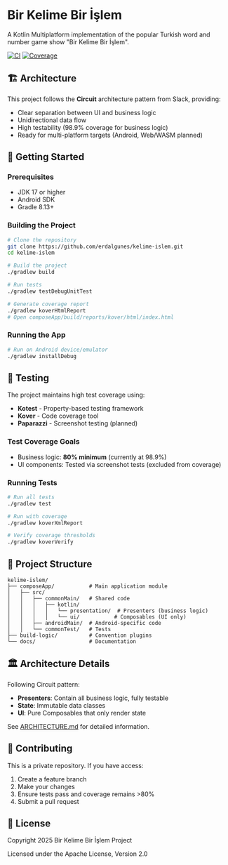 # Bir Kelime Bir İşlem

A Kotlin Multiplatform implementation of the popular Turkish word and number game show "Bir Kelime Bir İşlem".

[![CI](https://github.com/erdalgunes/kelime-islem/actions/workflows/ci.yml/badge.svg)](https://github.com/erdalgunes/kelime-islem/actions/workflows/ci.yml)
[![Coverage](https://img.shields.io/badge/coverage-98.9%25-brightgreen)](https://github.com/erdalgunes/kelime-islem)

## 🏗️ Architecture

This project follows the **Circuit** architecture pattern from Slack, providing:
- Clear separation between UI and business logic
- Unidirectional data flow
- High testability (98.9% coverage for business logic)
- Ready for multi-platform targets (Android, Web/WASM planned)

## 🚀 Getting Started

### Prerequisites
- JDK 17 or higher
- Android SDK
- Gradle 8.13+

### Building the Project

```bash
# Clone the repository
git clone https://github.com/erdalgunes/kelime-islem.git
cd kelime-islem

# Build the project
./gradlew build

# Run tests
./gradlew testDebugUnitTest

# Generate coverage report
./gradlew koverHtmlReport
# Open composeApp/build/reports/kover/html/index.html
```

### Running the App

```bash
# Run on Android device/emulator
./gradlew installDebug
```

## 🧪 Testing

The project maintains high test coverage using:
- **Kotest** - Property-based testing framework
- **Kover** - Code coverage tool
- **Paparazzi** - Screenshot testing (planned)

### Test Coverage Goals
- Business logic: **80% minimum** (currently at 98.9%)
- UI components: Tested via screenshot tests (excluded from coverage)

### Running Tests

```bash
# Run all tests
./gradlew test

# Run with coverage
./gradlew koverXmlReport

# Verify coverage thresholds
./gradlew koverVerify
```

## 📁 Project Structure

```
kelime-islem/
├── composeApp/           # Main application module
│   ├── src/
│   │   ├── commonMain/   # Shared code
│   │   │   ├── kotlin/
│   │   │   │   └── presentation/  # Presenters (business logic)
│   │   │   │   └── ui/           # Composables (UI only)
│   │   ├── androidMain/  # Android-specific code
│   │   └── commonTest/   # Tests
├── build-logic/          # Convention plugins
└── docs/                 # Documentation
```

## 🏛️ Architecture Details

Following Circuit pattern:
- **Presenters**: Contain all business logic, fully testable
- **State**: Immutable data classes
- **UI**: Pure Composables that only render state

See [ARCHITECTURE.md](docs/ARCHITECTURE.md) for detailed information.

## 🤝 Contributing

This is a private repository. If you have access:

1. Create a feature branch
2. Make your changes
3. Ensure tests pass and coverage remains >80%
4. Submit a pull request

## 📄 License

Copyright 2025 Bir Kelime Bir İşlem Project

Licensed under the Apache License, Version 2.0